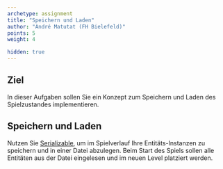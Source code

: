 ```yaml
---
archetype: assignment
title: "Speichern und Laden"
author: "André Matutat (FH Bielefeld)"
points: 5
weight: 4

hidden: true
---
```


## Ziel

In dieser Aufgaben sollen Sie ein Konzept zum Speichern und Laden des Spielzustandes implementieren.

## Speichern und Laden

Nutzen Sie [Serializable](https://docs.oracle.com/en/java/javase/17/docs/api/java.base/java/io/Serializable.html), um im Spielverlauf Ihre Entitäts-Instanzen zu speichern und in einer Datei abzulegen.
Beim Start des Spiels sollen alle Entitäten aus der Datei eingelesen und im neuen Level platziert werden.
